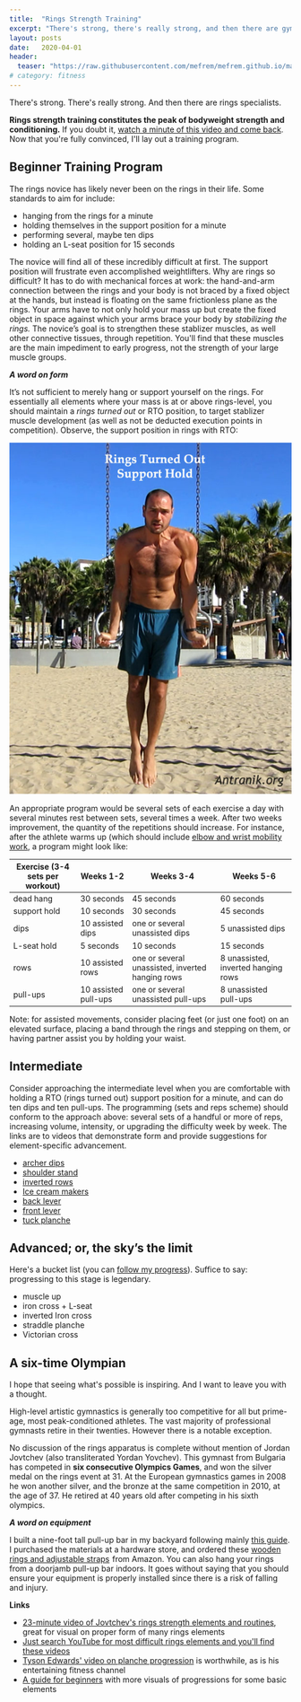 ```yaml
---
title:  "Rings Strength Training"
excerpt: "There's strong, there's really strong, and then there are gymnastics rings specialists."
layout: posts
date:   2020-04-01
header:
  teaser: "https://raw.githubusercontent.com/mefrem/mefrem.github.io/master/assets/images/rings/iron-cross.jpg"
# category: fitness
---
```

There's strong. There's really strong. And then there are rings specialists.

**Rings strength training constitutes the peak of bodyweight strength and conditioning.** If you doubt it, [watch a minute of this video and come back](https://vimeo.com/101723280). Now that you're fully convinced, I'll lay out a training program.


## Beginner Training Program

The rings novice has likely never been on the rings in their life. Some standards to aim for include:

- hanging from the rings for a minute
- holding themselves in the support position for a minute
- performing several, maybe ten dips
- holding an L-seat position for 15 seconds

The novice will find all of these incredibly difficult at first. The support position will frustrate even accomplished weightlifters. Why are rings so difficult? It has to do with mechanical forces at work: the hand-and-arm connection between the rings and your body is not braced by a fixed object at the hands, but instead is floating on the same frictionless plane as the rings. Your arms have to not only hold your mass up but create the fixed object in space against which your arms brace your body by *stabilizing the rings.* The novice’s goal is to strengthen these stablizer muscles, as well other connective tissues, through repetition. You'll find that these muscles are the main impediment to early progress, not the strength of your large muscle groups.

***A word on form***

It’s not sufficient to merely hang or support yourself on the rings. For essentially all elements where your mass is at or above rings-level, you should maintain a *rings turned out* or RTO position, to target stablizer muscle development (as well as not be deducted execution points in competition). Observe, the support position in rings with RTO:

![RTO-1](/assets/images/rings/rto-1.jpg "Rings turned out position")

An appropriate program would be several sets of each exercise a day with several minutes rest between sets, several times a week. After two weeks improvement, the quantity of the repetitions should increase. For instance, after the athlete warms up (which should include [elbow and wrist mobility work](https://shiftmovementscience.com/gymnasticsflexibilityguide/#Wrist_Flexibility), a program might look like:

| Exercise (3-4 sets per workout)     | Weeks 1-2            | Weeks 3-4                                        | Weeks 5-6                            |
|--------------|----------------------|--------------------------------------------------|--------------------------------------|
| dead hang    | 30 seconds           | 45 seconds                                       | 60 seconds                           |
| support hold | 10 seconds           | 30 seconds                                       | 45 seconds                           |
| dips         | 10 assisted dips     | one or several unassisted dips                   | 5 unassisted dips                    |
| L-seat hold  | 5 seconds            | 10 seconds                                       | 15 seconds                           |
| rows         | 10 assisted rows     | one or several unassisted, inverted hanging rows | 8 unassisted, inverted hanging rows |
| pull-ups     | 10 assisted pull-ups | one or several unassisted pull-ups               | 8 unassisted pull-ups               |

Note: for assisted movements, consider placing feet (or just one foot) on an elevated surface, placing a band through the rings and stepping on them, or having partner assist you by holding your waist.

## Intermediate

Consider approaching the intermediate level when you are comfortable with holding a RTO (rings turned out) support position for a minute, and can do ten dips and ten pull-ups. The programming (sets and reps scheme) should conform to the approach above: several sets of a handful or more of reps, increasing volume, intensity, or upgrading the difficulty week by week. The links are to videos that demonstrate form and provide suggestions for element-specific advancement.

- [archer dips](https://www.youtube.com/watch?v=BTFnz4JL4ww)
- [shoulder stand](https://www.youtube.com/watch?v=_Jf4hAHEwm8)
- [inverted rows](https://www.youtube.com/watch?v=jdOXFr-4m4g)
- [Ice cream makers](https://www.youtube.com/watch?v=mvw4NHPLy0E)
- [back lever](https://www.youtube.com/watch?v=FZZqbeZti84)
- [front lever](https://www.youtube.com/watch?v=K3EwjmqsPnw)
- [tuck planche](https://www.youtube.com/watch?v=4xVEZ_rELXI)

## Advanced; or, the sky’s the limit

Here's a bucket list (you can [follow my progress](https://www.instagram.com/maximally.me/)). Suffice to say: progressing to this stage is legendary.

- muscle up
- iron cross + L-seat
- inverted Iron cross
- straddle planche
- Victorian cross

## A six-time Olympian

I hope that seeing what's possible is inspiring. And I want to leave you with a thought.

High-level artistic gymnastics is generally too competitive for all but prime-age, most peak-conditioned athletes. The vast majority of professional gymnasts retire in their twenties. However there is a notable exception.

No discussion of the rings apparatus is complete without mention of Jordan Jovtchev (also transliterated Yordan Yovchev). This gymnast from Bulgaria has competed in **six consecutive Olympics Games**, and won the silver medal on the rings event at 31. At the European gymnastics games in 2008 he won another silver, and the bronze at the same competition in 2010, at the age of 37. He retired at 40 years old after competing in his sixth olympics.


***A word on equipment***

I built a nine-foot tall pull-up bar in my backyard following mainly [this guide](http://www.fitnesshq.com/making-a-diy-pull-up-bar/). I purchased the materials at a hardware store, and ordered these <a target="_blank" href="https://www.amazon.com/gp/product/B07CGCD7JH/ref=as_li_tl?ie=UTF8&camp=1789&creative=9325&creativeASIN=B07CGCD7JH&linkCode=as2&tag=mywebsiteaffi-20&linkId=321d19f50f21d533e81d8f07e84efc8a">wooden rings and adjustable straps</a><img src="//ir-na.amazon-adsystem.com/e/ir?t=mywebsiteaffi-20&l=am2&o=1&a=B07CGCD7JH" width="1" height="1" border="0" alt="" style="border:none !important; margin:0px !important;" /> from Amazon. You can also hang your rings from a doorjamb pull-up bar indoors. It goes without saying that you should ensure your equipment is properly installed since there is a risk of falling and injury.

**Links**

- [23-minute video of Jovtchev's rings strength elements and routines](https://www.youtube.com/watch?v=rmajOvve63I), great for visual on proper form of many rings elements
- [Just search YouTube for most difficult rings elements and you'll find these videos](https://www.youtube.com/watch?v=NYIUIzl3eUA)
- [Tyson Edwards' video on planche progression](https://www.youtube.com/watch?v=8nP7ARM3eCA) is worthwhile, as is his entertaining fitness channel
- [A guide for beginners](https://www.coachmag.co.uk/exercises/home-workouts/4502/gymnastic-ring-workouts-for-small-spaces) with more visuals of progressions for some basic elements
